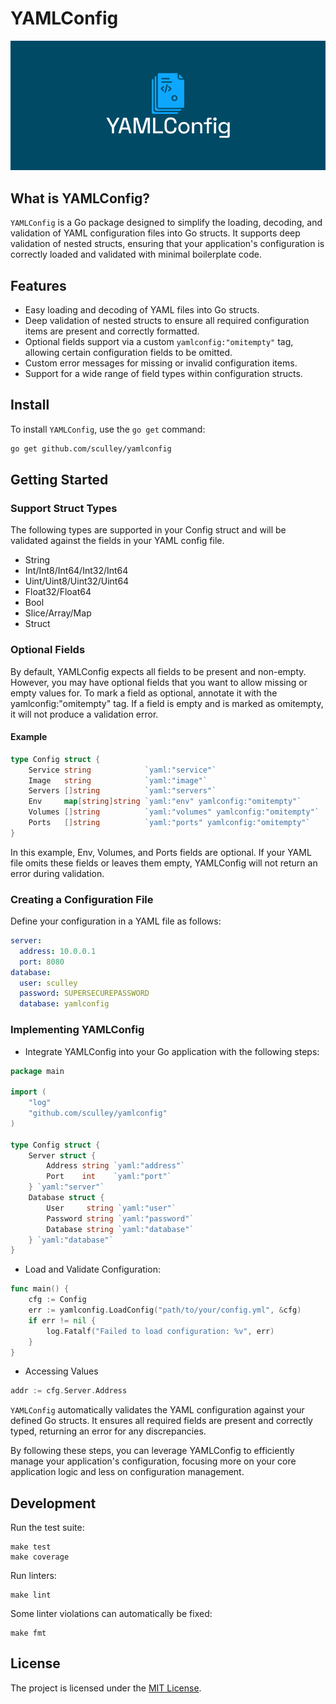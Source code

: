 # YAMLConfig

![YAMLConfig](.github/logo.png?raw=true)

## What is YAMLConfig?

`YAMLConfig` is a Go package designed to simplify the loading, decoding, and validation of YAML configuration files into Go structs. It supports deep validation of nested structs, ensuring that your application's configuration is correctly loaded and validated with minimal boilerplate code.

## Features

- Easy loading and decoding of YAML files into Go structs.
- Deep validation of nested structs to ensure all required configuration items are present and correctly formatted.
- Optional fields support via a custom `yamlconfig:"omitempty"` tag, allowing certain configuration fields to be omitted.
- Custom error messages for missing or invalid configuration items.
- Support for a wide range of field types within configuration structs.

## Install

To install `YAMLConfig`, use the `go get` command:

```bash
go get github.com/sculley/yamlconfig
```

## Getting Started

### Support Struct Types

The following types are supported in your Config struct and will be validated against the fields in your YAML config file.

- String
- Int/Int8/Int64/Int32/Int64
- Uint/Uint8/Uint32/Uint64
- Float32/Float64
- Bool
- Slice/Array/Map
- Struct

### Optional Fields

By default, YAMLConfig expects all fields to be present and non-empty. However, you may have optional fields that you want to allow missing or empty values for. To mark a field as optional, annotate it with the yamlconfig:"omitempty" tag. If a field is empty and is marked as omitempty, it will not produce a validation error.

#### Example

```go
type Config struct {
    Service string            `yaml:"service"`
    Image   string            `yaml:"image"`
    Servers []string          `yaml:"servers"`
    Env     map[string]string `yaml:"env" yamlconfig:"omitempty"`
    Volumes []string          `yaml:"volumes" yamlconfig:"omitempty"`
    Ports   []string          `yaml:"ports" yamlconfig:"omitempty"`
}
```

In this example, Env, Volumes, and Ports fields are optional. If your YAML file omits these fields or leaves them empty, YAMLConfig will not return an error during validation.

### Creating a Configuration File

Define your configuration in a YAML file as follows:

```yaml
server:
  address: 10.0.0.1
  port: 8080
database:
  user: sculley
  password: SUPERSECUREPASSWORD
  database: yamlconfig
```

### Implementing YAMLConfig

- Integrate YAMLConfig into your Go application with the following steps:

```go
package main

import (
    "log"
    "github.com/sculley/yamlconfig"
)

type Config struct {
    Server struct {
        Address string `yaml:"address"`
        Port    int    `yaml:"port"`
    } `yaml:"server"`
    Database struct {
        User     string `yaml:"user"`
        Password string `yaml:"password"`
        Database string `yaml:"database"`
    } `yaml:"database"`
}
```

- Load and Validate Configuration:

```go
func main() {
    cfg := Config
    err := yamlconfig.LoadConfig("path/to/your/config.yml", &cfg)
    if err != nil {
        log.Fatalf("Failed to load configuration: %v", err)
    }
}
```

- Accessing Values

```go
addr := cfg.Server.Address
```

`YAMLConfig` automatically validates the YAML configuration against your defined Go structs. It ensures all required fields are present and correctly typed, returning an error for any discrepancies.

By following these steps, you can leverage YAMLConfig to efficiently manage your application's configuration, focusing more on your core application logic and less on configuration management.

## Development

Run the test suite:

```shell
make test
make coverage
```

Run linters:

```shell
make lint
```

Some linter violations can automatically be fixed:

```shell
make fmt
```

## License

The project is licensed under the [MIT License](LICENSE).
